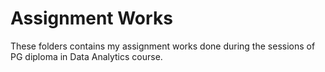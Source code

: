 # Assignment Works
These folders contains  my assignment works done during the sessions of PG diploma in Data Analytics course. 
